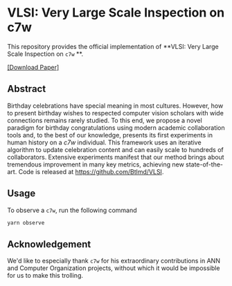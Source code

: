 # VLSI: Very Large Scale Inspection on c7w

This repository provides the official implementation of **VLSI: Very Large Scale Inspection on `c7w` **.

[[Download Paper]](http://c7wyyds.lmd.red/VLSI_Very_Large_Scale_Inspection_on_c7w.pdf)

## Abstract

Birthday celebrations have special meaning in most cultures. However, how to present birthday wishes to respected computer vision scholars with wide connections remains rarely studied. To this end, we propose a novel paradigm for birthday congratulations using modern academic collaboration tools and, to the best of our knowledge, presents its first experiments in human history on a *c7w* individual. This framework uses an iterative algorithm to update celebration content and can easily scale to hundreds of collaborators. Extensive experiments manifest that our method brings about tremendous improvement in many key metrics, achieving new state-of-the-art. Code is released at https://github.com/Btlmd/VLSI.

## Usage 

To observe a `c7w`, run the following command

```bash
yarn observe
```

## Acknowledgement

We'd like to especially thank `c7w` for his extraordinary contributions in ANN and Computer Organization projects, without which it would be impossible for us to make this trolling.

